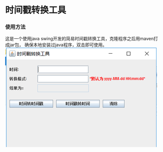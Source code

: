 # 时间戳转换工具
### 使用方法
  这是一个使用java swing开发的简易时间戳转换工具，克隆程序之后用maven打成jar包，
确保本地安装过java程序，双击即可使用。  
 ![使用图片](https://github.com/javafanslz/picture/blob/master/timeutil/timeutil.png)
